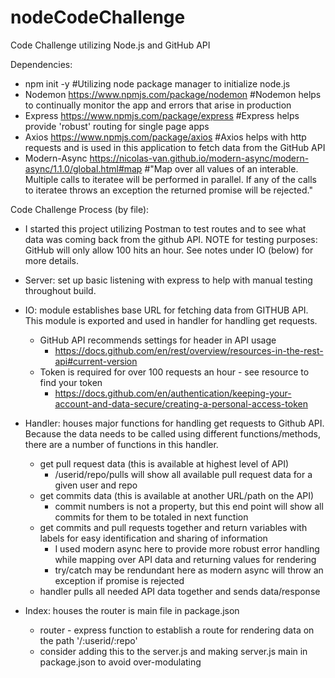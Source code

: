 # nodeCodeChallenge
Code Challenge utilizing Node.js and GitHub API

Dependencies: 
* npm init -y 
    #Utilizing node package manager to initialize node.js 
* Nodemon https://www.npmjs.com/package/nodemon 
    #Nodemon helps to continually monitor the app and errors that arise in production 
* Express https://www.npmjs.com/package/express
    #Express helps provide 'robust' routing for single page apps 
* Axios https://www.npmjs.com/package/axios 
    #Axios helps with http requests and is used in this application to fetch data from the GitHub API 
* Modern-Async https://nicolas-van.github.io/modern-async/modern-async/1.1.0/global.html#map 
    #"Map over all values of an interable. Multiple calls to iteratee will be performed in parallel. If any of the calls to iteratee throws an exception the returned promise will be rejected."

Code Challenge Process (by file):
* I started this project utilizing Postman to test routes and to see what data was coming back from the github API. 
    NOTE for testing purposes: GitHub will only allow 100 hits an hour. See notes under IO (below) for more details. 

* Server: set up basic listening with express to help with manual testing throughout build. 

* IO: module establishes base URL for fetching data from GITHUB API. This module is exported and used in handler for handling get requests.
    * GitHub API recommends settings for header in API usage 
        - https://docs.github.com/en/rest/overview/resources-in-the-rest-api#current-version 
    * Token is required for over 100 requests an hour - see resource to find your token
        - https://docs.github.com/en/authentication/keeping-your-account-and-data-secure/creating-a-personal-access-token

* Handler: houses major functions for handling get requests to Github API. Because the data needs to be called using different functions/methods, there are a number of functions in this handler.
    * get pull request data (this is available at highest level of API)
        - /userid/repo/pulls will show all available pull request data for a given user and repo 
    * get commits data (this is available at another URL/path on the API)
        - commit numbers is not a property, but this end point will show all commits for them to be totaled in next function 
    * get commits and pull requests together and return variables with labels for easy identification and sharing of information
        - I used modern async here to provide more robust error handling while mapping over API data and returning values for rendering
        - try/catch may be rendundant here as modern async will throw an exception if promise is rejected
    * handler pulls all needed API data together and sends data/response 


* Index: houses the router is main file in package.json 
    * router - express function to establish a route for rendering data on the path '/:userid/:repo'
    * consider adding this to the server.js and making server.js main in package.json to avoid over-modulating 